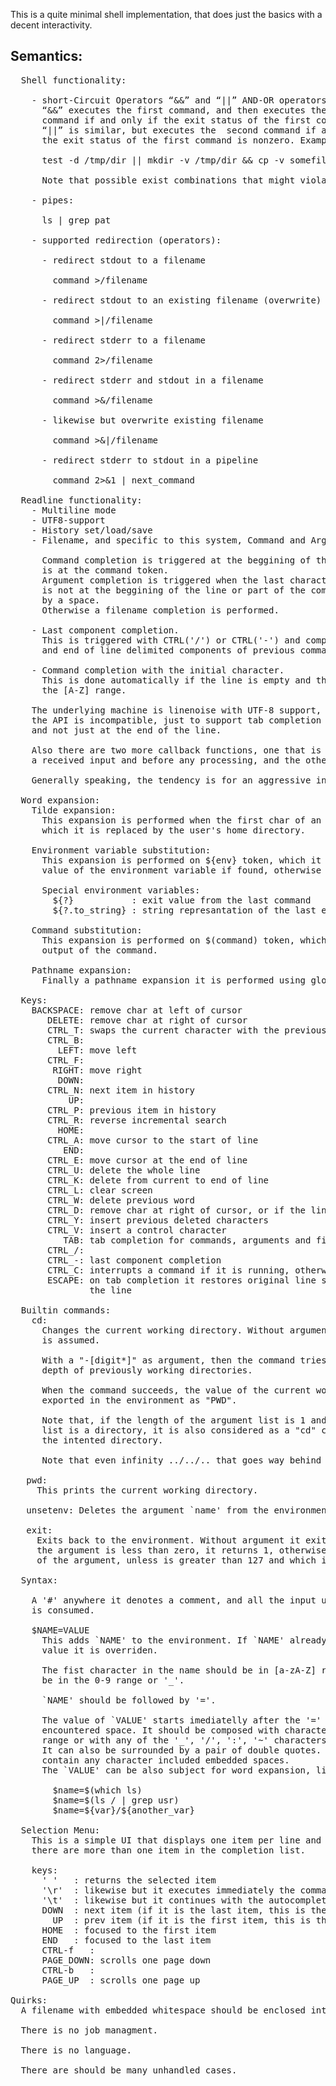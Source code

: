 This is a quite minimal shell implementation, that does just the basics with a
decent interactivity.  
  
## Semantics: 
<pre>
  Shell functionality:  
  
    - short-Circuit Operators “&&” and “||” AND-OR operators.  
      “&&” executes the first command, and then executes the second  
      command if and only if the exit status of the first command is zero.   
      “||” is similar, but executes the  second command if and only if   
      the exit status of the first command is nonzero. Example:  
  
      test -d /tmp/dir || mkdir -v /tmp/dir && cp -v somefile /tmp/dir  
  
      Note that possible exist combinations that might violate those semantics.  
  
    - pipes:  
  
      ls | grep pat  
  
    - supported redirection (operators):  
  
      - redirect stdout to a filename  
  
        command >/filename  
  
      - redirect stdout to an existing filename (overwrite)  
  
        command >|/filename  
  
      - redirect stderr to a filename  
  
        command 2>/filename  
  
      - redirect stderr and stdout in a filename  
  
        command >&/filename  
  
      - likewise but overwrite existing filename  
  
        command >&|/filename  
  
      - redirect stderr to stdout in a pipeline  
  
        command 2>&1 | next_command  
  
  Readline functionality:  
    - Multiline mode  
    - UTF8-support  
    - History set/load/save  
    - Filename, and specific to this system, Command and Argument tab completion.  
  
      Command completion is triggered at the beggining of the line or when the cursor  
      is at the command token.  
      Argument completion is triggered when the last character is a dash (-) which it  
      is not at the beggining of the line or part of the command, and it is preceded  
      by a space.  
      Otherwise a filename completion is performed.  
  
    - Last component completion.  
      This is triggered with CTRL('/') or CTRL('-') and completes with the last space  
      and end of line delimited components of previous command lines.  
  
    - Command completion with the initial character.  
      This is done automatically if the line is empty and the first char is at  
      the [A-Z] range.  
  
    The underlying machine is linenoise with UTF-8 support, but in this implementation  
    the API is incompatible, just to support tab completion at any cursor point in the line,  
    and not just at the end of the line.
   
    Also there are two more callback functions, one that is called immediately after
    a received input and before any processing, and the other on a carriage return.  

    Generally speaking, the tendency is for an aggressive interaction.  
  
  Word expansion:  
    Tilde expansion:  
      This expansion is performed when the first char of an argument is a '~', and
      which it is replaced by the user's home directory.  
    
    Environment variable substitution:
      This expansion is performed on ${env} token, which it is replaced with the
      value of the environment variable if found, otherwise with an empty string.
    
      Special environment variables:  
        ${?}           : exit value from the last command  
        ${?.to_string} : string represantation of the last exit value  

    Command substitution:  
      This expansion is performed on $(command) token, which it is replaced with the  
      output of the command.  
    
    Pathname expansion:
      Finally a pathname expansion it is performed using glob().
   
  Keys:  
    BACKSPACE: remove char at left of cursor  
       DELETE: remove char at right of cursor  
       CTRL_T: swaps the current character with the previous  
       CTRL_B:  
         LEFT: move left  
       CTRL_F:  
        RIGHT: move right  
         DOWN:  
       CTRL_N: next item in history  
           UP:  
       CTRL_P: previous item in history  
       CTRL_R: reverse incremental search  
         HOME:
       CTRL_A: move cursor to the start of line  
          END:  
       CTRL_E: move cursor at the end of line  
       CTRL_U: delete the whole line  
       CTRL_K: delete from current to end of line  
       CTRL_L: clear screen  
       CTRL_W: delete previous word  
       CTRL_D: remove char at right of cursor, or if the line is empty, act as end-of-file  
       CTRL_Y: insert previous deleted characters  
       CTRL_V: insert a control character  
          TAB: tab completion for commands, arguments and filenames  
       CTRL_/:  
       CTRL_-: last component completion   
       CTRL_C: interrupts a command if it is running, otherwise it adds a line  
       ESCAPE: on tab completion it restores original line state, otherwise it clears  
               the line  

  Builtin commands:  
    cd:  
      Changes the current working directory. Without arguments the user's home directory  
      is assumed.
      
      With a "-[digit*]" as argument, then the command tries to change to the given
      depth of previously working directories.

      When the command succeeds, the value of the current working directory it is
      exported in the environment as "PWD".
      
      Note that, if the length of the argument list is 1 and the first item on the
      list is a directory, it is also considered as a "cd" command and the item it is
      the intented directory.
      
      Note that even infinity ../../.. that goes way behind / it is considered as / (zsh does the same)
   
   pwd:  
     This prints the current working directory.  
   
   unsetenv: Deletes the argument `name' from the environment.  
   
   exit:  
     Exits back to the environment. Without argument it exits with a zero value. If
     the argument is less than zero, it returns 1, otherwise it returns the value
     of the argument, unless is greater than 127 and which in that case it is 127.

  Syntax:  
   
    A '#' anywhere it denotes a comment, and all the input until a new line character
    is consumed.
    
    $NAME=VALUE
      This adds `NAME' to the environment. If `NAME' already exists, the previous
      value it is overriden.
    
      The fist character in the name should be in [a-zA-Z] range. The rest could also
      be in the 0-9 range or '_'.
    
      `NAME' should be followed by '='.  

      The value of `VALUE' starts imediatelly after the '=' and ends up to the first
      encountered space. It should be composed with characters in the [a-zA-z0-9]
      range or with any of the '_', '/', ':', '~' characters.  
      It can also be surrounded by a pair of double quotes. In this case it can
      contain any character included embedded spaces.  
      The `VALUE' can be also subject for word expansion, like:  

        $name=$(which ls)  
        $name=$(ls / | grep usr)  
        $name=${var}/${another_var}  

  Selection Menu:
    This is a simple UI that displays one item per line and it is performed when  
    there are more than one item in the completion list.  
  
    keys:  
      ' '   : returns the selected item  
      '\r'  : likewise but it executes immediately the command line, included the selection  
      '\t'  : likewise but it continues with the autocompletion  
      DOWN  : next item (if it is the last item, this is the first item)  
        UP  : prev item (if it is the first item, this is the last item)  
      HOME  : focused to the first item  
      END   : focused to the last item  
      CTRL-f   :  
      PAGE_DOWN: scrolls one page down  
      CTRL-b   :  
      PAGE_UP  : scrolls one page up  
    
Quirks:  
  A filename with embedded whitespace should be enclosed into double quotes.  
  
  There is no job managment.  

  There is no language.  
  
  There are should be many unhandled cases.  
</pre>

